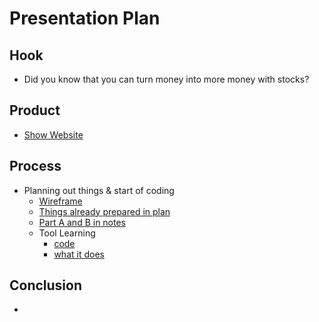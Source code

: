 # Presentation Plan

## Hook
* Did you know that you can turn money into more money with stocks?

## Product
* [Show Website](https://darrenl5941.github.io/sep10-freedom-project/)

## Process
* Planning out things & start of coding
  * [Wireframe](https://github.com/darrenl5941/sep10-freedom-project/tree/main/prep/wireframes)
  * [Things already prepared in plan](https://github.com/darrenl5941/sep10-freedom-project/blob/main/prep/plan.md)
  * [Part A and B in notes](https://docs.google.com/document/d/1cjlRyPMCCClynQqTZyBNmWltZkmHd5J-wcngivi1uck/edit?tab=t.0#bookmark=id.5mrcdf62v16f)
  * Tool Learning
    * [code](https://github.com/darrenl5941/sep10-freedom-project/blob/main/tool/jquery/jquery-tinkering-4.html)
    * [what it does](https://darrenl5941.github.io/sep10-freedom-project/tool/jquery/jquery-tinkering-4.html?test=)

## Conclusion
*

<!-- EXAMPLE

## Hook
* Verbal riddle of GGD

## Product
* GIF/Demo of example/non-example

## Process
* Flowchart of plan
  * MVP: noun -> door -> yes/no
  * Beyond MVP: noun -> word relation API -> noun API -> yes/no, with counterexample
* Code snippets of:
  * MVP
  * Both APIs
  * Challenge with API keys

## Conclusion
* [URL to project]
* Takeaways
  * Less = more: the heart of the riddle was one line of code; it obviously took more to make the entire thing work, but one complicated line of regular expressions was essentially the solution to the riddle
  * Expect the unexpected: it’s important to budget time for things you don’t account for; for example, I didn’t consider the fact that I would need another entire API to detect nouns
  * Determination is key: ironically enough, I had to make my API keys private. At first, it didn’t seem like it was possible, which meant I couldn’t publish my app. But after all of that hard work, I was determined to find a solution, and I found it in config variables.
* "Presentation can’t, but a speech can"


-->
